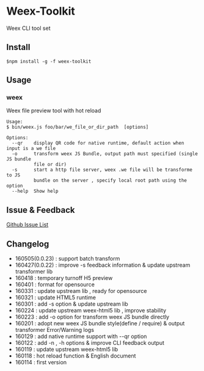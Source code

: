 Weex-Toolkit
============

Weex CLI tool set 

## Install
```
$npm install -g -f weex-toolkit
```

##  Usage

### weex
Weex file preview tool with hot reload 
```
Usage:
$ bin/weex.js foo/bar/we_file_or_dir_path  [options]

Options:
  --qr    display QR code for native runtime, default action when input is a we file          
  -o      transform weex JS Bundle, output path must specified (single JS bundle
          file or dir)                           
  -s      start a http file server, weex .we file will be transforme to JS
          bundle on the server , specify local root path using the option
  --help  Show help                                                    
```


## Issue & Feedback

[Github Issue List](https://github.com/alibaba/weex_toolchain/issues)

## Changelog
* 160505(0.0.23) : support batch transform 
* 160427(0.0.22) : improve -s feedback information & update upstream transformer lib
* 160418 : temporary turnoff H5 preview
* 160401 : format for opensource
* 160331 : update upstream lib , ready for opensource
* 160321 : update HTML5 runtime
* 160301 : add -s option  &  update upstream lib
* 160224 : update upstream weex-html5 lib , improve stability
* 160223 : add -o option for transform weex JS bundle directly
* 160201 : adopt new weex JS bundle style(define / require) & output transformer Error/Warning logs
* 160129 : add  native runtime  support  with --qr option
* 160122 : add -n , -h options &  improve CLI feedback output
* 160119 : update upstream weex-html5 lib
* 160118 : hot reload function & English document
* 160114 : first version 